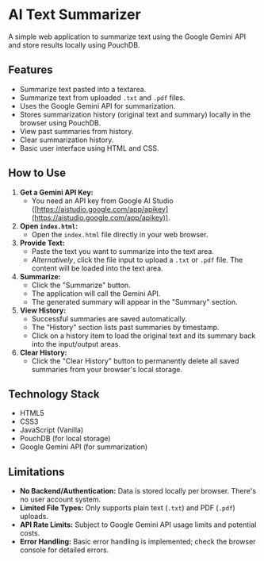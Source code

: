 # AI Text Summarizer

A simple web application to summarize text using the Google Gemini API and store results locally using PouchDB.

## Features

*   Summarize text pasted into a textarea.
*   Summarize text from uploaded `.txt` and `.pdf` files.
*   Uses the Google Gemini API for summarization.
*   Stores summarization history (original text and summary) locally in the browser using PouchDB.
*   View past summaries from history.
*   Clear summarization history.
*   Basic user interface using HTML and CSS.

## How to Use

1.  **Get a Gemini API Key:**
    *   You need an API key from Google AI Studio ([https://aistudio.google.com/app/apikey](https://aistudio.google.com/app/apikey)).
2.  **Open `index.html`:**
    *   Open the `index.html` file directly in your web browser.
3.  **Provide Text:**
    *   Paste the text you want to summarize into the text area.
    *   *Alternatively*, click the file input to upload a `.txt` or `.pdf` file. The content will be loaded into the text area.
4.  **Summarize:**
    *   Click the "Summarize" button.
    *   The application will call the Gemini API.
    *   The generated summary will appear in the "Summary" section.
5.  **View History:**
    *   Successful summaries are saved automatically.
    *   The "History" section lists past summaries by timestamp.
    *   Click on a history item to load the original text and its summary back into the input/output areas.
6.  **Clear History:**
    *   Click the "Clear History" button to permanently delete all saved summaries from your browser's local storage.

## Technology Stack

*   HTML5
*   CSS3
*   JavaScript (Vanilla)
*   PouchDB (for local storage)
*   Google Gemini API (for summarization)

## Limitations

*   **No Backend/Authentication:** Data is stored locally per browser. There's no user account system.
*   **Limited File Types:** Only supports plain text (`.txt`) and PDF (`.pdf`) uploads.
*   **API Rate Limits:** Subject to Google Gemini API usage limits and potential costs.
*   **Error Handling:** Basic error handling is implemented; check the browser console for detailed errors.

